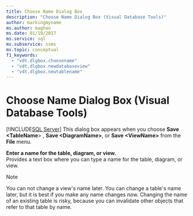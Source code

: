 ```yaml
---
title: Choose Name Dialog Box
description: "Choose Name Dialog Box (Visual Database Tools)"
author: markingmyname
ms.author: maghan
ms.date: 01/19/2017
ms.service: sql
ms.subservice: ssms
ms.topic: conceptual
f1_keywords:
  - "vdt.dlgbox.choosename"
  - "vdt.dlgbox.newdatabaseview"
  - "vdt.dlgbox.newtablename"
---
```

# Choose Name Dialog Box (Visual Database Tools)
[!INCLUDE[SQL Server](../../includes/applies-to-version/sqlserver.md)]
This dialog box appears when you choose **Save \<TableName**> , **Save \<DiagramName\>**, or **Save \<ViewName\>** from the **File** menu.  
  
**Enter a name for the table, diagram, or view.**  
Provides a text box where you can type a name for the table, diagram, or view.  
  
> [!NOTE]  
> You can not change a view's name later. You can change a table's name later, but it is best if you make any name changes now. Changing the name of an existing table is risky, because you can invalidate other objects that refer to that table by name.  
  

